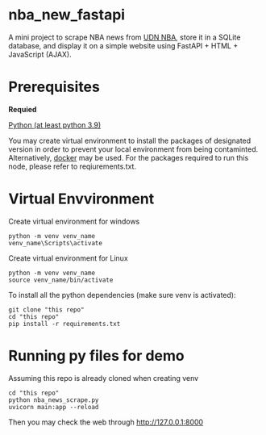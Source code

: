 # nba_new_fastapi
  A mini project to scrape NBA news from [UDN NBA](https://tw-nba.udn.com/nba/index), store it in a SQLite database, and display it on a simple website using FastAPI + HTML + JavaScript (AJAX).
  

# Prerequisites
**Requied**  
  
  [Python (at least python 3.9)](https://www.python.org/)   
  
  You may create virtual environment to install the packages of designated version in order to prevent your local environment from being contaminted. Alternatively, [docker](https://docs.docker.com/engine/install/) may be used. For the packages required to run this node, please refer to reqiurements.txt.


# Virtual Envvironment

Create virtual environment for windows
```
python -m venv venv_name
venv_name\Scripts\activate 
```

Create virtual environment for Linux
```
python -m venv venv_name
source venv_name/bin/activate 
```


To install all the python dependencies (make sure venv is activated):
```
git clone "this repo"
cd "this repo"
pip install -r requirements.txt
```

# Running py files for demo

Assuming this repo is already cloned when creating venv
```
cd "this repo"
python nba_news_scrape.py
uvicorn main:app --reload
```
Then you may check the web through http://127.0.0.1:8000




